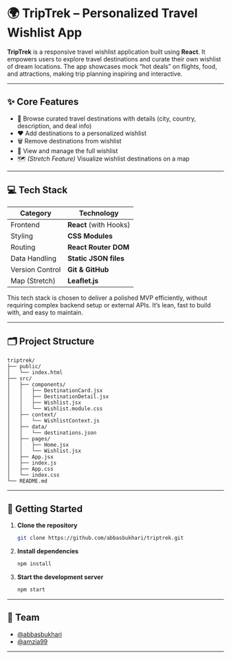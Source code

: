 # 🌍 TripTrek – Personalized Travel Wishlist App

**TripTrek** is a responsive travel wishlist application built using **React**. It empowers users to explore travel destinations and curate their own wishlist of dream locations. The app showcases mock “hot deals” on flights, food, and attractions, making trip planning inspiring and interactive.

---

## ✨ Core Features

- 🧭 Browse curated travel destinations with details (city, country, description, and deal info)
- ❤️ Add destinations to a personalized wishlist
- 🗑️ Remove destinations from wishlist
- 📄 View and manage the full wishlist
- 🗺️ *(Stretch Feature)* Visualize wishlist destinations on a map

---

## 💻 Tech Stack

| Category        | Technology             |
|----------------|------------------------|
| Frontend        | **React** (with Hooks) |
| Styling         | **CSS Modules**        |
| Routing         | **React Router DOM**   |
| Data Handling   | **Static JSON files**  |
| Version Control | **Git & GitHub**       |
| Map (Stretch)   | **Leaflet.js**         |

This tech stack is chosen to deliver a polished MVP efficiently, without requiring complex backend setup or external APIs. It’s lean, fast to build with, and easy to maintain.

---

## 🗂️ Project Structure

```
triptrek/
├── public/
│   └── index.html
├── src/
│   ├── components/
│   │   ├── DestinationCard.jsx
│   │   ├── DestinationDetail.jsx
│   │   ├── Wishlist.jsx
│   │   └── Wishlist.module.css
│   ├── context/
│   │   └── WishlistContext.js
│   ├── data/
│   │   └── destinations.json
│   ├── pages/
│   │   ├── Home.jsx
│   │   └── Wishlist.jsx
│   ├── App.jsx
│   ├── index.js
│   ├── App.css
│   └── index.css
└── README.md
```

---

## 🧪 Getting Started

1. **Clone the repository**
   ```bash
   git clone https://github.com/abbasbukhari/triptrek.git
   ```
2. **Install dependencies**
   ```bash
   npm install
   ```
3. **Start the development server**
   ```bash
   npm start
   ```

---

## 👥 Team

- [@abbasbukhari](https://github.com/abbasbukhari)
- [@amzia99](https://github.com/amzia99)

---

